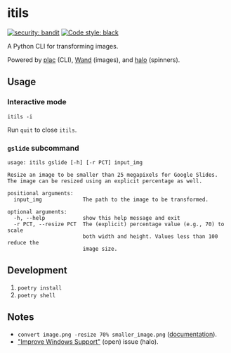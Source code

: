 # itils

[![security: bandit](https://img.shields.io/badge/security-bandit-yellow.svg)](https://github.com/PyCQA/bandit)
[![Code style: black](https://img.shields.io/badge/code%20style-black-000000.svg)](https://github.com/psf/black)

A Python CLI for transforming images.

Powered by [plac](https://github.com/ialbert/plac) (CLI), [Wand](https://github.com/emcconville/wand) (images), and [halo](https://github.com/ManrajGrover/halo) (spinners).

## Usage

### Interactive mode

```text
itils -i
```

Run `quit` to close `itils`.

### `gslide` subcommand

<!-- poetry run itils gslide -h | pbcopy -->

```text
usage: itils gslide [-h] [-r PCT] input_img

Resize an image to be smaller than 25 megapixels for Google Slides.
The image can be resized using an explicit percentage as well.

positional arguments:
  input_img             The path to the image to be transformed.

optional arguments:
  -h, --help            show this help message and exit
  -r PCT, --resize PCT  The (explicit) percentage value (e.g., 70) to scale
                        both width and height. Values less than 100 reduce the
                        image size.
```

## Development

1. `poetry install`
2. `poetry shell`

## Notes

- `convert image.png -resize 70% smaller_image.png` ([documentation](http://www.imagemagick.org/script/convert.php)).
- ["Improve Windows Support"](https://github.com/manrajgrover/halo/issues/5) (open) issue (halo).
